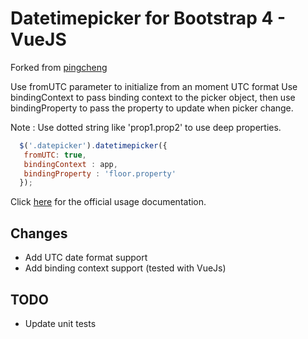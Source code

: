 # Datetimepicker for Bootstrap 4 - VueJS

Forked from [pingcheng](https://github.com/pingcheng/bootstrap4-datetimepicker)

Use fromUTC parameter to initialize from an moment UTC format
Use bindingContext to pass binding context to the picker object, then use bindingProperty to pass the property to update when picker change.

Note : Use dotted string like 'prop1.prop2' to use deep properties.

```js
  $('.datepicker').datetimepicker({
   fromUTC: true,
   bindingContext : app,
   bindingProperty : 'floor.property'
  });
```
Click [here](http://eonasdan.github.io/bootstrap-datetimepicker/) for the official usage documentation.

## Changes

* Add UTC date format support
* Add binding context support (tested with VueJs)


## TODO
* Update unit tests
